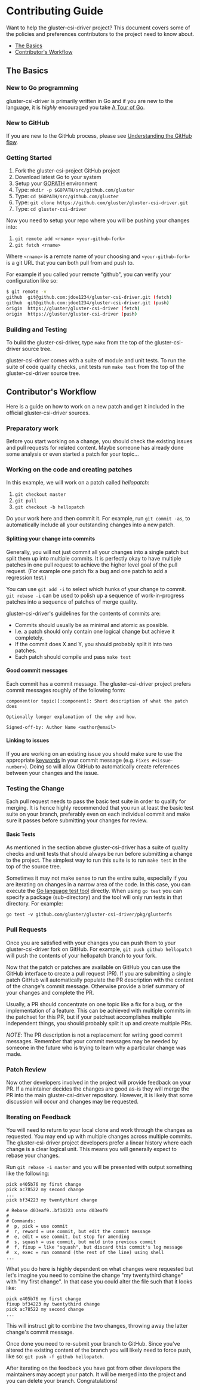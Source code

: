 # Contributing Guide

Want to help the gluster-csi-driver project? This document covers some of the
policies and preferences contributors to the project need to
know about.

- [The Basics](#the-basics)
- [Contributor's Workflow](#contributors-workflow)

## The Basics

### New to Go programming

gluster-csi-driver is primarily written in Go and if you are new to the
language, it is *highly* encouraged you take [A Tour of
Go](http://tour.golang.org/welcome/1).

### New to GitHub

If you are new to the GitHub process, please see
[Understanding the GitHub flow](https://guides.github.com/introduction/flow/index.html).

### Getting Started

1. Fork the gluster-csi-project GitHub project
1. Download latest Go to your system
1. Setup your
   [GOPATH](http://www.g33knotes.org/2014/07/60-second-count-down-to-go.html)
   environment
1. Type: `mkdir -p $GOPATH/src/github.com/gluster`
1. Type: `cd $GOPATH/src/github.com/gluster`
1. Type: `git clone https://github.com/gluster/gluster-csi-driver.git`
1. Type: `cd gluster-csi-driver`

Now you need to setup your repo where you will be pushing your changes into:

1. `git remote add <rname> <your-github-fork>`
1. `git fetch <rname>`

Where `<rname>` is a remote name of your choosing and `<your-github-fork>`
is a git URL that you can both pull from and push to.

For example if you called your remote "github", you can verify your
configuration like so:

```sh
$ git remote -v
github  git@github.com:jdoe1234/gluster-csi-driver.git (fetch)
github  git@github.com:jdoe1234/gluster-csi-driver.git (push)
origin  https://gluster/gluster-csi-driver (fetch)
origin  https://gluster/gluster-csi-driver (push)
```

### Building and Testing

To build the gluster-csi-driver, type `make`
from the top of the gluster-csi-driver source tree.

gluster-csi-driver comes with a suite of module and unit tests. To run the
suite of code quality checks, unit tests run `make test` from the top of the
gluster-csi-driver source tree.

## Contributor's Workflow

Here is a guide on how to work on a new patch and get it included
in the official gluster-csi-driver sources.

### Preparatory work

Before you start working on a change, you should check the existing
issues and pull requests for related content. Maybe someone has
already done some analysis or even started a patch for your topic...

### Working on the code and creating patches

In this example, we will work on a patch called *hellopatch*:

1. `git checkout master`
1. `git pull`
1. `git checkout -b hellopatch`

Do your work here and then commit it. For example, run `git commit -as`,
to automatically include all your outstanding changes into a new
patch.

#### Splitting your change into commits

Generally, you will not just commit all your changes into a single
patch but split them up into multiple commits. It is perfectly
okay to have multiple patches in one pull request to achieve
the higher level goal of the pull request. (For example one patch
fix a bug and one patch to add a regression test.)

You can use `git add -i` to select which hunks of your change to
commit. `git rebase -i` can be used to polish up a sequence of
work-in-progress patches into a sequence of patches of merge quality.

gluster-csi-driver's guidelines for the contents of commits are:

- Commits should usually be as minimal and atomic as possible.
- I.e. a patch should only contain one logical change but achieve it completely.
- If the commit does X and Y, you should probably split it into two patches.
- Each patch should compile and pass `make test`

#### Good commit messages

Each commit has a commit message. The gluster-csi-driver project prefers
commit messages roughly of the following form:

```
component(or topic)[:component]: Short description of what the patch does

Optionally longer explanation of the why and how.

Signed-off-by: Author Name <author@email>
```

#### Linking to issues

If you are working on an existing issue you should make sure to use
the appropriate [keywords](https://help.github.com/articles/closing-issues-via-commit-messages/)
in your commit message (e.g. `Fixes #<issue-number>`).
Doing so will allow GitHub to automatically
create references between your changes and the issue.

### Testing the Change

Each pull request needs to pass the basic test suite in order
to qualify for merging. It is hence highly recommended that you
run at least the basic test suite on your branch, preferably
even on each individual commit and make sure it passes
before submitting your changes for review.

#### Basic Tests

As mentioned in the section above gluster-csi-driver has a suite of quality
checks and unit tests that should always be run before submitting a change to
the project. The simplest way to run this suite is to run `make test` in the
top of the source tree.

Sometimes it may not make sense to run the entire suite, especially if you
are iterating on changes in a narrow area of the code. In this case, you
can execute the [Go language test tool](https://golang.org/cmd/go/#hdr-Test_packages)
directly. When using `go test` you can specify a package (sub-directory)
and the tool will only run tests in that directory. For example:

```
go test -v github.com/gluster/gluster-csi-driver/pkg/glusterfs
```

### Pull Requests

Once you are satisfied with your changes you can push them to your
gluster-csi-driver fork on GitHub. For example, `git push github hellopatch`
will push the contents of your hellopatch branch to your fork.

Now that the patch or patches are available on GitHub you can use the GitHub
interface to create a pull request (PR). If you are submitting a single patch
GitHub will automatically populate the PR description with the content of
the change's commit message. Otherwise provide a brief summary of your
changes and complete the PR.

Usually, a PR should concentrate on one topic like a fix for a
bug, or the implementation of a feature. This can be achieved
with multiple commits in the patchset for this PR, but if your
patchset accomplishes multiple independent things, you should
probably split it up and create multiple PRs.

*NOTE*: The PR description is not a replacement for writing good commit messages.
Remember that your commit messages may be needed by someone in the future
who is trying to learn why a particular change was made.

### Patch Review

Now other developers involved in the project will provide feedback on your
PR. If a maintainer decides the changes are good as-is they will merge
the PR into the main gluster-csi-driver repository. However, it is likely that some
discussion will occur and changes may be requested.

### Iterating on Feedback

You will need to return to your local clone and work through the changes
as requested. You may end up with multiple changes across multiple commits.
The gluster-csi-driver project developers prefer a linear history where each
change is a clear logical unit. This means you will generally expect to rebase
your changes.

Run `git rebase -i master` and you will be presented with output something
like the following:

```
pick e405b76 my first change
pick ac78522 my second change
...
pick bf34223 my twentythird change

# Rebase d03eaf9..bf34223 onto d03eaf9
#
# Commands:
#  p, pick = use commit
#  r, reword = use commit, but edit the commit message
#  e, edit = use commit, but stop for amending
#  s, squash = use commit, but meld into previous commit
#  f, fixup = like "squash", but discard this commit's log message
#  x, exec = run command (the rest of the line) using shell
...
```

What you do here is highly dependent on what changes were requested but let's
imagine you need to combine the change "my twentythird change" with
"my first change". In that case you could alter the file such that it
looks like:

```
pick e405b76 my first change
fixup bf34223 my twentythird change
pick ac78522 my second change
...
```

This will instruct git to combine the two changes, throwing away the
latter change's commit message.

Once done you need to re-submit your branch to GitHub. Since you've altered
the existing content of the branch you will likely need to force push,
like so: `git push -f github hellopatch`.

After iterating on the feedback you have got from other developers the
maintainers may accept your patch. It will be merged into the project
and you can delete your branch. Congratulations!
